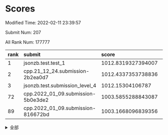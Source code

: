# Scores

Modified Time: 2022-02-11 23:39:57

Submit Num: 207

All Rank Num: 177777

| rank |               submit               |       score        |       sigma        | pk_num |
| :--- | :--------------------------------- | :----------------- | :----------------- | :----- |
| 1    | jsonzb.test.test_1                 | 1012.8319327394007 | 0.8155427443943376 | 3432   |
| 2    | cpp.21_12_24.submission-2b2ea0d7   | 1012.4337353738836 | 0.7746812500774377 | 3436   |
| 3    | jsonzb.test.submission_level_4     | 1012.15304106787   | 0.7709159953492415 | 3438   |
| 72   | cpp.2022_01_09.submission-5b0e3de2 | 1003.5855288843087 | 0.7127783726296744 | 3437   |
| 89   | cpp.2022_01_09.submission-816672bd | 1003.1668096839356 | 0.7052195748197746 | 3435   |


<details>
<summary>全部</summary>

| rank |                 submit                 |       score        |       sigma        | pk_num |
| :--- | :------------------------------------- | :----------------- | :----------------- | :----- |
| 1    | jsonzb.test.test_1                     | 1012.8319327394007 | 0.8155427443943376 | 3432   |
| 2    | cpp.21_12_24.submission-2b2ea0d7       | 1012.4337353738836 | 0.7746812500774377 | 3436   |
| 3    | jsonzb.test.submission_level_4         | 1012.15304106787   | 0.7709159953492415 | 3438   |
| 4    | gobigger.level_3.submission_level_3_13 | 1011.9590637218738 | 0.7995424709063902 | 3436   |
| 5    | gobigger.level_3.submission_level_3_36 | 1011.6653998652675 | 0.8007784876939072 | 3431   |
| 6    | gobigger.level_3.submission_level_3_16 | 1011.6077437226191 | 0.7977695982806583 | 3436   |
| 7    | gobigger.level_3.submission_level_3_28 | 1011.3235915228598 | 0.7896652682802806 | 3433   |
| 8    | gobigger.level_3.submission_level_3_38 | 1011.1848917206967 | 0.7615122026921969 | 3436   |
| 9    | gobigger.level_3.submission_level_3_46 | 1011.1578327263592 | 0.7533224628619711 | 3428   |
| 10   | gobigger.level_3.submission_level_3_40 | 1011.1203230481777 | 0.7688858200786395 | 3434   |
| 11   | gobigger.level_3.submission_level_3_30 | 1011.0085313464839 | 0.7704139907563985 | 3440   |
| 12   | gobigger.level_3.submission_level_3_21 | 1010.9815264651672 | 0.7951841136804231 | 3439   |
| 13   | gobigger.level_3.submission_level_3_42 | 1010.9549191410733 | 0.7856070275821221 | 3433   |
| 14   | gobigger.level_3.submission_level_3_48 | 1010.9458678335238 | 0.7612494336784834 | 3435   |
| 15   | gobigger.level_3.submission_level_3_27 | 1010.8888808937254 | 0.7678306926959885 | 3438   |
| 16   | gobigger.level_3.submission_level_3_44 | 1010.8498900314424 | 0.7797143634202212 | 3437   |
| 17   | gobigger.level_3.submission_level_3_39 | 1010.830181628328  | 0.7765199162612841 | 3437   |
| 18   | gobigger.level_3.submission_level_3_15 | 1010.6823188673035 | 0.7704259418261664 | 3434   |
| 19   | gobigger.level_3.submission_level_3_9  | 1010.6691185069949 | 0.76394402605268   | 3432   |
| 20   | gobigger.level_3.submission_level_3_5  | 1010.5466309090542 | 0.7823909966895706 | 3436   |
| 21   | gobigger.level_3.submission_level_3_8  | 1010.4546876629006 | 0.7887609544647385 | 3432   |
| 22   | gobigger.level_3.submission_level_3_29 | 1010.3340506371153 | 0.7707394978946701 | 3433   |
| 23   | gobigger.level_3.submission_level_3_10 | 1010.269182437881  | 0.7624988523737125 | 3436   |
| 24   | gobigger.level_3.submission_level_3_41 | 1010.1677256505313 | 0.7562391939138038 | 3436   |
| 25   | gobigger.level_3.submission_level_3_3  | 1010.1433470240213 | 0.7330691428902999 | 3431   |
| 26   | gobigger.level_3.submission_level_3_0  | 1010.1114984239373 | 0.7547000167411492 | 3432   |
| 27   | gobigger.level_3.submission_level_3_11 | 1010.0306390073223 | 0.772785296557312  | 3431   |
| 28   | gobigger.level_3.submission_level_3_35 | 1010.0041372933644 | 0.7646583970784483 | 3432   |
| 29   | gobigger.level_3.submission_level_3_24 | 1009.9918167952065 | 0.7246786006711545 | 3438   |
| 30   | gobigger.level_3.submission_level_3_31 | 1009.9524453603162 | 0.7681648194096163 | 3432   |
| 31   | gobigger.level_3.submission_level_3_18 | 1009.9362568281754 | 0.7514888601735483 | 3436   |
| 32   | gobigger.level_3.submission_level_3_20 | 1009.8626328348082 | 0.7581815763339127 | 3435   |
| 33   | gobigger.level_3.submission_level_3_23 | 1009.8612701027372 | 0.7798276545663806 | 3435   |
| 34   | gobigger.level_3.submission_level_3_32 | 1009.8365684727439 | 0.7452424283941853 | 3437   |
| 35   | gobigger.level_3.submission_level_3_19 | 1009.7556470514683 | 0.7705909651092984 | 3430   |
| 36   | gobigger.level_3.submission_level_3_4  | 1009.6404955111061 | 0.7592249321241826 | 3433   |
| 37   | gobigger.level_3.submission_level_3_47 | 1009.6323398754809 | 0.7422449778721484 | 3434   |
| 38   | gobigger.level_3.submission_level_3_25 | 1009.6151299255423 | 0.7573352469880341 | 3430   |
| 39   | gobigger.level_3.submission_level_3_1  | 1009.4259263926442 | 0.7455989841578579 | 3436   |
| 40   | gobigger.level_3.submission_level_3_43 | 1009.398532567238  | 0.7475341180152952 | 3437   |
| 41   | gobigger.level_3.submission_level_3_12 | 1009.3488077281123 | 0.7619738154525404 | 3435   |
| 42   | gobigger.level_3.submission_level_3_26 | 1009.3460125978407 | 0.7588100058915382 | 3437   |
| 43   | gobigger.level_3.submission_level_3_33 | 1009.2065893185885 | 0.7489536230827641 | 3433   |
| 44   | gobigger.level_3.submission_level_3_14 | 1009.1417907093163 | 0.7739117995186975 | 3431   |
| 45   | gobigger.level_3.submission_level_3_45 | 1009.1215259590223 | 0.7445857553605024 | 3437   |
| 46   | gobigger.level_3.submission_level_3_6  | 1009.0321699469072 | 0.7381243930417513 | 3437   |
| 47   | gobigger.level_3.submission_level_3_7  | 1008.8188925544742 | 0.7479276546141416 | 3435   |
| 48   | gobigger.level_3.submission_level_3_22 | 1008.6960098164864 | 0.7472717698324685 | 3433   |
| 49   | gobigger.level_3.submission_level_3_17 | 1008.6833075161641 | 0.7456212245514128 | 3437   |
| 50   | gobigger.level_3.submission_level_3_34 | 1008.6826910531395 | 0.7632618955360038 | 3438   |
| 51   | gobigger.level_3.submission_level_3_2  | 1008.552612098862  | 0.7587543996913704 | 3433   |
| 52   | gobigger.level_3.submission_level_3_37 | 1008.3868854169299 | 0.731138620140005  | 3427   |
| 53   | gobigger.level_3.submission_level_3_49 | 1008.1727930275215 | 0.754590324190583  | 3433   |
| 54   | gobigger.level_1.submission_level_1_45 | 1004.7588225927731 | 0.7277701784331169 | 3432   |
| 55   | gobigger.level_1.submission_level_1_34 | 1004.6186025203726 | 0.7282042598614742 | 3435   |
| 56   | gobigger.level_1.submission_level_1_30 | 1004.5666089879796 | 0.7072538984029774 | 3436   |
| 57   | gobigger.level_1.submission_level_1_23 | 1004.2724758668375 | 0.7204262648512734 | 3435   |
| 58   | gobigger.level_1.submission_level_1_15 | 1004.2022506532767 | 0.7248525988274799 | 3432   |
| 59   | gobigger.level_1.submission_level_1_47 | 1004.1958725566182 | 0.7183201815817761 | 3434   |
| 60   | gobigger.level_1.submission_level_1_44 | 1004.1796030964247 | 0.7187636856602031 | 3435   |
| 61   | gobigger.level_1.submission_level_1_18 | 1004.1178511127114 | 0.7137995347797241 | 3438   |
| 62   | gobigger.level_1.submission_level_1_36 | 1004.0845051509245 | 0.7232463241985947 | 3433   |
| 63   | gobigger.level_1.submission_level_1_46 | 1004.0687547713663 | 0.7189777531890696 | 3434   |
| 64   | gobigger.level_1.submission_level_1_6  | 1004.0503987415167 | 0.7233105693336873 | 3439   |
| 65   | gobigger.level_1.submission_level_1_39 | 1003.9580390725711 | 0.7220642361395191 | 3437   |
| 66   | gobigger.level_1.submission_level_1_41 | 1003.84308303411   | 0.7307693155817678 | 3433   |
| 67   | gobigger.level_1.submission_level_1_37 | 1003.8330105264109 | 0.7147148975112537 | 3430   |
| 68   | gobigger.level_1.submission_level_1_26 | 1003.8155254100761 | 0.7217246166481819 | 3438   |
| 69   | gobigger.level_1.submission_level_1_4  | 1003.7729227564466 | 0.7174025538128453 | 3436   |
| 70   | gobigger.level_1.submission_level_1_2  | 1003.7040585338369 | 0.7217537348687889 | 3441   |
| 71   | gobigger.level_1.submission_level_1_5  | 1003.6762243346939 | 0.7301661679471017 | 3437   |
| 72   | cpp.2022_01_09.submission-5b0e3de2     | 1003.5855288843087 | 0.7127783726296744 | 3437   |
| 73   | gobigger.level_1.submission_level_1_19 | 1003.5565103444039 | 0.7186339161568999 | 3438   |
| 74   | gobigger.level_1.submission_level_1_16 | 1003.5433936736505 | 0.7205740485777018 | 3437   |
| 75   | gobigger.level_1.submission_level_1_20 | 1003.452521772618  | 0.7141638967166466 | 3434   |
| 76   | gobigger.level_1.submission_level_1_29 | 1003.4466994142493 | 0.7169953928012774 | 3437   |
| 77   | gobigger.level_1.submission_level_1_49 | 1003.400356610469  | 0.7165003234054582 | 3434   |
| 78   | gobigger.level_1.submission_level_1_22 | 1003.3817694730667 | 0.7148565896811097 | 3432   |
| 79   | gobigger.level_1.submission_level_1_33 | 1003.3765320901846 | 0.7164014301234616 | 3440   |
| 80   | gobigger.level_1.submission_level_1_48 | 1003.3689911207086 | 0.7244917723378277 | 3442   |
| 81   | gobigger.level_1.submission_level_1_32 | 1003.3617587983472 | 0.7069597090663722 | 3434   |
| 82   | gobigger.level_1.submission_level_1_35 | 1003.360039822779  | 0.7207038642191368 | 3432   |
| 83   | gobigger.level_1.submission_level_1_14 | 1003.3323871700918 | 0.708580632629013  | 3434   |
| 84   | gobigger.level_1.submission_level_1_40 | 1003.2892484681971 | 0.7171848104957472 | 3435   |
| 85   | gobigger.level_1.submission_level_1_21 | 1003.2633566764657 | 0.7029940652128184 | 3436   |
| 86   | gobigger.level_1.submission_level_1_38 | 1003.2181810445088 | 0.7159512881526651 | 3438   |
| 87   | gobigger.level_1.submission_level_1_24 | 1003.2027695717721 | 0.716645305344462  | 3435   |
| 88   | gobigger.level_1.submission_level_1_10 | 1003.1903526031286 | 0.7120659597931907 | 3438   |
| 89   | cpp.2022_01_09.submission-816672bd     | 1003.1668096839356 | 0.7052195748197746 | 3435   |
| 90   | gobigger.level_1.submission_level_1_3  | 1003.165023341956  | 0.7249799354986223 | 3431   |
| 91   | gobigger.level_1.submission_level_1_31 | 1003.1308877723754 | 0.7097794893151309 | 3440   |
| 92   | gobigger.level_1.submission_level_1_9  | 1003.1198891793068 | 0.7209758535049572 | 3436   |
| 93   | gobigger.level_1.submission_level_1_8  | 1002.956210914668  | 0.7239830431392122 | 3435   |
| 94   | gobigger.level_1.submission_level_1_43 | 1002.9113112901372 | 0.7195787587126705 | 3433   |
| 95   | gobigger.level_1.submission_level_1_0  | 1002.3998475300701 | 0.7111119411144368 | 3436   |
| 96   | gobigger.level_1.submission_level_1_13 | 1002.3504502290469 | 0.7221675742119772 | 3438   |
| 97   | gobigger.level_1.submission_level_1_25 | 1002.3380521486328 | 0.7178426427515374 | 3432   |
| 98   | gobigger.level_1.submission_level_1_12 | 1002.3067208224978 | 0.7101238235559192 | 3438   |
| 99   | gobigger.level_1.submission_level_1_11 | 1002.2820524977825 | 0.7201585688773107 | 3435   |
| 100  | gobigger.level_1.submission_level_1_1  | 1002.091880222509  | 0.709341164228305  | 3435   |
| 101  | gobigger.level_1.submission_level_1_27 | 1002.0716520211198 | 0.7082628360939726 | 3437   |
| 102  | gobigger.level_1.submission_level_1_17 | 1001.9996483743164 | 0.7160463325994599 | 3442   |
| 103  | gobigger.level_1.submission_level_1_28 | 1001.7598895202793 | 0.7032949997289978 | 3431   |
| 104  | gobigger.level_1.submission_level_1_42 | 1001.7549529421503 | 0.6995766062406585 | 3435   |
| 105  | gobigger.level_1.submission_level_1_7  | 1001.57059398485   | 0.7139685501127766 | 3441   |
| 106  | gobigger.random.submission_random_4    | 997.1036104481962  | 0.7267606110665811 | 3433   |
| 107  | gobigger.random.submission_random_8    | 996.9893459548928  | 0.722874688862611  | 3431   |
| 108  | gobigger.random.submission_random_16   | 996.9767274872312  | 0.7052371488882786 | 3434   |
| 109  | gobigger.random.submission_random_27   | 996.9688391193205  | 0.707169427092334  | 3434   |
| 110  | gobigger.random.submission_random_41   | 996.9235156400271  | 0.7202738465311416 | 3438   |
| 111  | gobigger.random.submission_random_48   | 996.8734615008452  | 0.7053662091312388 | 3434   |
| 112  | gobigger.random.submission_random_29   | 996.748557210038   | 0.720445315751651  | 3439   |
| 113  | gobigger.random.submission_random_13   | 996.6789262071665  | 0.7162906227448301 | 3430   |
| 114  | gobigger.random.submission_random_2    | 996.660845963911   | 0.7138208130476098 | 3437   |
| 115  | gobigger.random.submission_random_7    | 996.6349943817136  | 0.7130169226339076 | 3439   |
| 116  | gobigger.random.submission_random_34   | 996.53376091302    | 0.7345967663744248 | 3435   |
| 117  | gobigger.random.submission_random_24   | 996.5103074838655  | 0.6982500995190896 | 3435   |
| 118  | gobigger.random.submission_random_6    | 996.4907179315281  | 0.714559914662761  | 3436   |
| 119  | gobigger.random.submission_random_39   | 996.4459436987748  | 0.7106451607327954 | 3434   |
| 120  | gobigger.random.submission_random_11   | 996.361782687362   | 0.7118358703234824 | 3434   |
| 121  | gobigger.random.submission_random_26   | 996.3295396184321  | 0.7084237968340099 | 3435   |
| 122  | gobigger.random.submission_random_49   | 996.210779000475   | 0.7105980933334173 | 3435   |
| 123  | gobigger.random.submission_random_17   | 996.1661079172351  | 0.7135343053926072 | 3439   |
| 124  | gobigger.random.submission_random_35   | 996.1450367707521  | 0.7134557436297667 | 3440   |
| 125  | gobigger.random.submission_random_31   | 996.0579414255358  | 0.7166664250258584 | 3442   |
| 126  | gobigger.random.submission_random_32   | 995.981533986912   | 0.7116146282433351 | 3438   |
| 127  | gobigger.random.submission_random_5    | 995.9455239371589  | 0.7075202501655169 | 3434   |
| 128  | gobigger.random.submission_random_40   | 995.9257111235233  | 0.7093584513504018 | 3437   |
| 129  | gobigger.random.submission_random_18   | 995.9225520322366  | 0.7026141831600665 | 3437   |
| 130  | gobigger.random.submission_random_3    | 995.8928519354033  | 0.7027655819141652 | 3434   |
| 131  | gobigger.random.submission_random_30   | 995.8569508625491  | 0.7137148948256903 | 3432   |
| 132  | gobigger.random.submission_random_47   | 995.8540556236945  | 0.7176246807749189 | 3436   |
| 133  | gobigger.random.submission_random_43   | 995.8509114027185  | 0.7146658691439037 | 3436   |
| 134  | gobigger.random.submission_random_38   | 995.8419657672216  | 0.7098629278187707 | 3435   |
| 135  | gobigger.random.submission_random_37   | 995.8125603923127  | 0.7092070521453783 | 3438   |
| 136  | gobigger.random.submission_random_45   | 995.7724001993346  | 0.7119950630048214 | 3439   |
| 137  | gobigger.random.submission_random_25   | 995.735813797256   | 0.705621693267948  | 3438   |
| 138  | gobigger.random.submission_random_0    | 995.6859199333517  | 0.7225660510742521 | 3434   |
| 139  | gobigger.random.submission_random_42   | 995.6595605371153  | 0.7186132153374172 | 3440   |
| 140  | gobigger.random.submission_random_14   | 995.6464191494615  | 0.7127973701446769 | 3430   |
| 141  | gobigger.random.submission_random_15   | 995.5914104499219  | 0.7194230292897105 | 3434   |
| 142  | gobigger.random.submission_random_23   | 995.5633080205757  | 0.7092812599161857 | 3434   |
| 143  | gobigger.random.submission_random_20   | 995.4675566656757  | 0.7035807133221063 | 3438   |
| 144  | gobigger.random.submission_random_36   | 995.4567770042944  | 0.7126294194213519 | 3431   |
| 145  | gobigger.random.submission_random_19   | 995.4245464399868  | 0.721694143489922  | 3437   |
| 146  | gobigger.random.submission_random_44   | 995.3532502950128  | 0.7061709871359878 | 3439   |
| 147  | gobigger.random.submission_random_12   | 995.3152913662014  | 0.7201312738681426 | 3434   |
| 148  | gobigger.random.submission_random_1    | 995.2845792220453  | 0.7094591429080404 | 3437   |
| 149  | gobigger.random.submission_random_28   | 995.2599230647838  | 0.7129763844745236 | 3430   |
| 150  | gobigger.random.submission_random_10   | 995.210137241002   | 0.7215373894189432 | 3439   |
| 151  | gobigger.random.submission_random_46   | 995.128947101383   | 0.7149903822611644 | 3431   |
| 152  | gobigger.random.submission_random_22   | 994.930009957367   | 0.7188973128474702 | 3433   |
| 153  | gobigger.random.submission_random_33   | 994.8891477243676  | 0.7072975512869843 | 3435   |
| 154  | gobigger.random.submission_random_9    | 994.7958139763601  | 0.7136454712375935 | 3439   |
| 155  | gobigger.random.submission_random_21   | 994.5866707156858  | 0.7151798895723208 | 3429   |
| 156  | gobigger.level_2.submission_level_2_13 | 993.7059685245652  | 0.7262504291926215 | 3436   |
| 157  | gobigger.level_2.submission_level_2_18 | 993.6526831471714  | 0.7387908991003822 | 3438   |
| 158  | gobigger.level_2.submission_level_2_27 | 993.6450001393144  | 0.7290726176227276 | 3435   |
| 159  | gobigger.level_2.submission_level_2_10 | 993.6441138075436  | 0.7395129426917836 | 3436   |
| 160  | gobigger.level_2.submission_level_2_45 | 993.329449900401   | 0.7326324946729406 | 3438   |
| 161  | gobigger.level_2.submission_level_2_36 | 993.1122602925371  | 0.7378946880038173 | 3431   |
| 162  | gobigger.level_2.submission_level_2_24 | 993.0763517005148  | 0.7300114797930879 | 3434   |
| 163  | gobigger.level_2.submission_level_2_38 | 992.9755547474042  | 0.7582606576381866 | 3435   |
| 164  | gobigger.level_2.submission_level_2_30 | 992.7678946420954  | 0.735692041618213  | 3433   |
| 165  | gobigger.level_2.submission_level_2_41 | 992.7075543253932  | 0.7407392262729987 | 3436   |
| 166  | gobigger.level_2.submission_level_2_21 | 992.6808574629879  | 0.7287277335854137 | 3429   |
| 167  | gobigger.level_2.submission_level_2_14 | 992.5684207719444  | 0.7502768351530539 | 3439   |
| 168  | gobigger.level_2.submission_level_2_44 | 992.5372782551005  | 0.7246836954700365 | 3437   |
| 169  | gobigger.level_2.submission_level_2_37 | 992.4093950610545  | 0.7442279283232959 | 3442   |
| 170  | gobigger.level_2.submission_level_2_1  | 992.39644013123    | 0.7520283305099565 | 3439   |
| 171  | gobigger.level_2.submission_level_2_46 | 992.3666075982763  | 0.7505248018647448 | 3437   |
| 172  | gobigger.level_2.submission_level_2_25 | 992.3193462885955  | 0.73811231916112   | 3438   |
| 173  | gobigger.level_2.submission_level_2_34 | 992.1742135471923  | 0.7418111406745951 | 3436   |
| 174  | gobigger.level_2.submission_level_2_31 | 992.1166713080574  | 0.7671588497673114 | 3438   |
| 175  | gobigger.level_2.submission_level_2_12 | 992.0931367410268  | 0.7449153876315645 | 3428   |
| 176  | gobigger.level_2.submission_level_2_35 | 992.0308266624177  | 0.7531823129011278 | 3435   |
| 177  | gobigger.level_2.submission_level_2_5  | 991.9953502030588  | 0.7362597362238943 | 3434   |
| 178  | gobigger.level_2.submission_level_2_2  | 991.9185696922032  | 0.7458676082287438 | 3433   |
| 179  | gobigger.level_2.submission_level_2_8  | 991.8611870444271  | 0.7579501502500123 | 3437   |
| 180  | gobigger.level_2.submission_level_2_4  | 991.859132052341   | 0.7523147198390163 | 3436   |
| 181  | gobigger.level_2.submission_level_2_6  | 991.8033095690022  | 0.7365355244556546 | 3434   |
| 182  | gobigger.level_2.submission_level_2_16 | 991.7713903958538  | 0.7512660225402796 | 3433   |
| 183  | gobigger.level_2.submission_level_2_20 | 991.72240541155    | 0.7384081802069733 | 3438   |
| 184  | gobigger.level_2.submission_level_2_49 | 991.6482618783405  | 0.7629814775831767 | 3438   |
| 185  | gobigger.level_2.submission_level_2_39 | 991.6429817017931  | 0.7505566294670439 | 3431   |
| 186  | gobigger.level_2.submission_level_2_28 | 991.6188736058972  | 0.7472090851261218 | 3434   |
| 187  | gobigger.level_2.submission_level_2_48 | 991.5886656251575  | 0.7422639232729898 | 3433   |
| 188  | gobigger.level_2.submission_level_2_17 | 991.5593600396464  | 0.742247617462054  | 3436   |
| 189  | gobigger.level_2.submission_level_2_7  | 991.5532915093886  | 0.7568773097224598 | 3441   |
| 190  | gobigger.level_2.submission_level_2_22 | 991.5404008067189  | 0.739843314358443  | 3434   |
| 191  | gobigger.level_2.submission_level_2_29 | 991.5374329861269  | 0.7384311917291971 | 3434   |
| 192  | gobigger.level_2.submission_level_2_33 | 991.5347550232759  | 0.7537943442087544 | 3432   |
| 193  | gobigger.level_2.submission_level_2_15 | 991.3800176738137  | 0.7530846731178613 | 3437   |
| 194  | gobigger.level_2.submission_level_2_40 | 991.3588230754655  | 0.7481869102748933 | 3436   |
| 195  | gobigger.level_2.submission_level_2_47 | 991.3136134550409  | 0.7417562276557835 | 3438   |
| 196  | gobigger.level_2.submission_level_2_32 | 991.1555578848297  | 0.7613297874741368 | 3438   |
| 197  | gobigger.level_2.submission_level_2_19 | 991.1035272169642  | 0.7767751677616798 | 3439   |
| 198  | gobigger.level_2.submission_level_2_0  | 991.0931936420377  | 0.7562437548277373 | 3434   |
| 199  | gobigger.level_2.submission_level_2_43 | 991.0709582299341  | 0.7467333876892492 | 3437   |
| 200  | gobigger.level_2.submission_level_2_3  | 990.9636908012341  | 0.7549685390982516 | 3434   |
| 201  | gobigger.level_2.submission_level_2_42 | 990.9536331432491  | 0.7649755620427292 | 3438   |
| 202  | gobigger.level_2.submission_level_2_23 | 990.9422947184408  | 0.7516719170232745 | 3435   |
| 203  | gobigger.level_2.submission_level_2_9  | 990.8572219817618  | 0.7466825189671031 | 3438   |
| 204  | gobigger.level_2.submission_level_2_11 | 990.7850680591498  | 0.7621297260160236 | 3435   |
| 205  | gobigger.level_2.submission_level_2_26 | 990.4461382232747  | 0.7605182252720306 | 3434   |
| 206  | gobigger.none.submission_none_1        | 978.3773127980843  | 1.293958864257054  | 3439   |
| 207  | gobigger.none.submission_none_0        | 976.9486803961713  | 1.3390701496118638 | 3438   |

</details>
